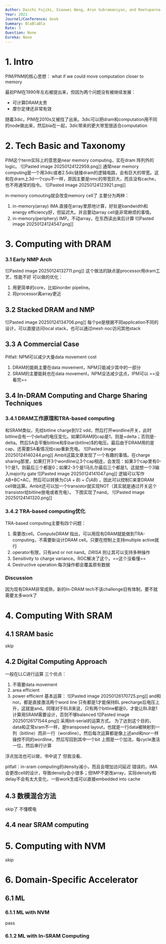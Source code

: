 ```yaml
---
Author: Daichi Fujiki, Xiaowei Wang, Arun Subramaniyan, and Reetuparna Das
Year: 2021
Journel/Conference: book
Summary: BlaBlaBla
Rate: 3
Question: None
Eureka: None
---
```

# 1. Intro
PIM/PNM的核心思想：
what if we could move computation closer to memory

最初PIM在1990年左右被提出来，但因为两个问题没有被继续发展：
- 可计算DRAM太贵
- 摩尔定律还非常有效

随着3dic，PIM在2010s又被找了出来。3dic可以把dram和computation用不同的node做出来，然后bia在一起，3dic带来的更大带宽很适合computation

# 2. Tech Basic and Taxonomy
PIM这个term实际上的意思是near memory computing，实在dram 阵列外的logic。
![[Pasted image 20250124122959.png]]
通常near memory computing是一个用3dic或者2.5dic链接dram的逻辑电路，会有巨大的带宽。这和在dram上3d一个cpu不一样，原因主要是nmc的带宽巨大，而且没有cache，也不用通常的指令。
![[Pasted image 20250124123921.png]]

in-memory comouting就会改变memory cell了
主要分为两种：
1. in-memory(array) IMA.直接在array里原地计算，好处是bandwidth和energy efficiency好，但延迟大。并且要动array cell是非常麻烦的事情。
2. in-memory(periphery) IMP。不动array，在东西读出来后计算
![[Pasted image 20250124124547.png]]

# 3. Computing with DRAM
### 3.1 Early NMP Arch
![[Pasted image 20250124132711.png]]
这个做法的缺点是processor用dram工艺，性能不好
可以做的优化：
1. 用更简单的core，比如inorder pipeline。
2. 将processor离array更近

## 3.2 Stacked DRAM and NMP
![[Pasted image 20250124134706.png]]
每个pe是根据不同application不同的设计，可以直接访问local stack，也可以通过mesh noc访问其他stack

## 3.3 A Commercial Case

Pitfall: NPM可以减少大量data movement cost
1. DRAM的能耗主要在data movement，NPM只能减少其中的一部分
2. SRAM的主要能耗也在data movement，NPM没法减少这点，IPM可以
==没看完==

## 3.4 In-DRAM Computing and Charge Sharing Techniques
### 3.4.1 DRAM工作原理和TRA-based computing
和SRAM类似，先给bitline charge到1/2 vdd，然后打开wordline开关，此时bitline会有一个delta的电压变化。如果DRAM的cap是1，则是+delta；否则是-delta。然后SA会平衡bitline和$\bar{bitline}$的电压。最后由于DRAM用的是cap，还需要SA看情况给cap重新充电。
![[Pasted image 20250124140244.png]]
Ambit这篇文章发现了一个有趣的事情。在charge sharing那里，如果打开3个wordline让3个cap相连，会发现：如果3个cap里有0-1个是1，则最后三个都是0；如果2-3个是1马扎尔最后三个都是1。这就想一个3输入majority gate
![[Pasted image 20250124141047.png]]
逻辑可以写作AB+BC+AC，然后可以转换为$C(A+B) + \bar{C} (AB)$ ，因此可以控制C来拿DRAM cell做运算。Ambit还可以加一个transistor就实现NOT（其实就是通过开关这个transistor给bitline放电或者充电）。
下图实现了nand。
![[Pasted image 20250124141320.png]]
### 3.4.2 TRA-based computing优化
TRA-based computing主要有四个问题：
1. 需要改cell。_ComputeDRAM_ 指出，可以用现有DRAM就能做到TRA-computing，不需要新设计DRAM cell。只要在控制上支持multiple active就行
2. operator有限，只有and or not nand。_DRISA_ 则让其可以支持多种操作
3. Sensitivity to charge variance。ROC解决了这个。==这个没看懂==
4. Destructive operation:每次操作都会覆盖原有数据

### Discussion
因为现有DRAM非常成熟，新的In-DRAM tech不该challenge旧有体制，要不就需要太多work了

# 4. Computing With SRAM
## 4.1 SRAM basic
skip
## 4.2 Digital Computing Approach
一般在LLC进行运算
三个优点：
1. 不需要data movement
2. area efficient
3. power efficient
基本运算：
![[Pasted image 20250126170725.png]]
and和nor。都是直接激活两个word line
只有都是1才能保持BL precharge后电压上升，这就是and。同理对于BLB来说，只有两个bitline都是0，才能让BLB是1
计算用SRAM需要设计，否则不够balanced
![[Pasted image 20250126171544.png]]
采用bit-serial的运算方式。
为了达到这个目的，data和正常sram不一样，是transposed layout，也就是一行data被映射到一列（bitline）而非一行（wordline）。然后每次运算都是像上述and和nor一样操控不同的wordline，然后写回到其中一个bit
上图是一个加法，每cycle激活一位，然后串行计算

浮点加法也可以做，书中说了 但我没看、

pitfall：in-sram computing的density减小，而且会增加访问延迟
错误的，IMA会更改cell的设计，导致density会小很多；但IMP不更改array，实际density和delay不会有太大变化，一些work生成可以直接embedded into cache

## 4.3 数模混合方法
skip了 不懂模电

## 4.4 near SRAM computing


# 5. Computing with NVM
 skip

# 6. Domain-Specific Accelerator
## 6.1 ML
### 6.1.1 ML with NVM
pass
### 6.1.2 ML with In-SRAM Computing